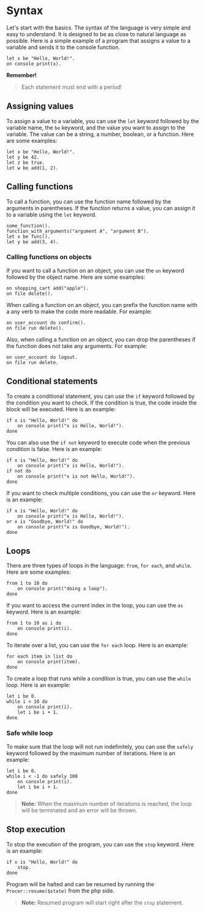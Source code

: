 # Syntax
Let's start with the basics. The syntax of the language is very simple and easy to understand. It is designed to be as close to natural language as possible. Here is a simple example of a program that assigns a value to a variable and sends it to the console function.
```
let x be "Hello, World!".
on console print(x).
```

**Remember!**
> Each statement must end with a period!

## Assigning values
To assign a value to a variable, you can use the `let` keyword followed by the variable name, the `be` keyword, and the value you want to assign to the variable. The value can be a string, a number, boolean, or a function. Here are some examples:
```
let x be "Hello, World!".
let y be 42.
let z be true.
let w be add(1, 2).
```

## Calling functions
To call a function, you can use the function name followed by the arguments in parentheses. If the function returns a value, you can assign it to a variable using the `let` keyword.
```
some_function().
function_with_arguments("argument A", "argument B").
let x be func().
let y be add(3, 4).
```

### Calling functions on objects

If you want to call a function on an object, you can use the `on` keyword followed by the object name. Here are some examples:
```
on shopping_cart add("apple").
on file delete().
```

When calling a function on an object, you can prefix the function name with a any verb to make the code more readable. For example:
```
on user_account do confirm().
on file run delete().
```

Also, when calling a function on an object, you can drop the parentheses if the function does not take any arguments. For example:
```
on user_account do logout.
on file run delete.
```

## Conditional statements
To create a conditional statement, you can use the `if` keyword followed by the condition you want to check. If the condition is true, the code inside the block will be executed. Here is an example:
```
if x is "Hello, World!" do
    on console print("x is Hello, World!").
done
```

You can also use the `if not` keyword to execute code when the previous condition is false. Here is an example:
```
if x is "Hello, World!" do
    on console print("x is Hello, World!").
if not do
    on console print("x is not Hello, World!").
done
```

If you want to check multiple conditions, you can use the `or` keyword. Here is an example:
```
if x is "Hello, World!" do
    on console print("x is Hello, World!").
or x is "Goodbye, World!" do
    on console print("x is Goodbye, World!").
done
```

## Loops

There are three types of loops in the language: `from`, `for each`, and `while`. Here are some examples:
```
from 1 to 10 do
    on console print("doing a loop").
done
```

If you want to access the current index in the loop, you can use the `as` keyword. Here is an example:
```
from 1 to 10 as i do
    on console print(i).
done
```

To iterate over a list, you can use the `for each` loop. Here is an example:
```
for each item in list do
    on console print(item).
done
```

To create a loop that runs while a condition is true, you can use the `while` loop. Here is an example:
```
let i be 0.
while i < 10 do
    on console print(i).
    let i be i + 1.
done
```

### Safe while loop
To make sure that the loop will not run indefinitely, you can use the `safely` keyword followed by the maximum number of iterations. Here is an example:
```
let i be 0.
while i < -1 do safely 100
    on console print(i).
    let i be i + 1.
done
```

> **Note:** When the maximum number of iterations is reached, the loop will be terminated and an error will be thrown.

## Stop execution
To stop the execution of the program, you can use the `stop` keyword. Here is an example:
```
if x is "Hello, World!" do
    stop.
done
```

Program will be halted and can be resumed by running the `Procer::resume($state)` from the php side.

> **Note:** Resumed program will start right after the `stop` statement.

